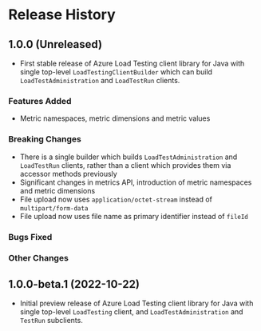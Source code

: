 # Release History

## 1.0.0 (Unreleased)

- First stable release of Azure Load Testing client library for Java with single top-level `LoadTestingClientBuilder` which can build `LoadTestAdministration` and `LoadTestRun` clients.

### Features Added

- Metric namespaces, metric dimensions and metric values

### Breaking Changes

- There is a single builder which builds `LoadTestAdministration` and `LoadTestRun` clients, rather than a client which provides them via accessor methods previously
- Significant changes in metrics API, introduction of metric namespaces and metric dimensions
- File upload now uses `application/octet-stream` instead of `multipart/form-data`
- File upload now uses file name as primary identifier instead of `fileId`

### Bugs Fixed

### Other Changes

## 1.0.0-beta.1 (2022-10-22)

- Initial preview release of Azure Load Testing client library for Java with single top-level `LoadTesting` client, and `LoadTestAdministration` and `TestRun` subclients.
